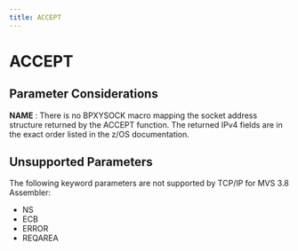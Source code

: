 ```yaml
---
title: ACCEPT
---
```


ACCEPT
======

Parameter Considerations
------------------------

**NAME**
:   There is no BPXYSOCK macro mapping the socket address structure
    returned by the ACCEPT function. The returned IPv4 fields are in the
    exact order listed in the z/OS documentation.

Unsupported Parameters
----------------------

The following keyword parameters are not supported by TCP/IP for MVS 3.8
Assembler:

-   NS
-   ECB
-   ERROR
-   REQAREA
